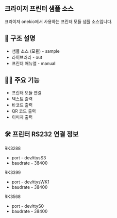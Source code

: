 ## 크라이저 프린터 샘플 소스

크라이저 onekio에서 사용하는 프린터 모듈 샘플 소스입니다.

## 📁 구조 설명

- 샘플 소스 (모듈) - sample
- 라이브러리 - out
- 프린터 매뉴얼 - manual

## 🏄‍♀️ 주요 기능

- 프린터 모듈 연결
- 텍스트 출력
- 바코드 출력
- QR 코드 출력
- 이미지 출력

## 🛠 프린터 RS232 연결 정보

RK3288
- port - dev/ttysS3
- baudrate - 38400

RK3399
- port - dev/ttysWK1
- baudrate - 38400

RK3568
- port - dev/ttyS0
- baudrate - 38400